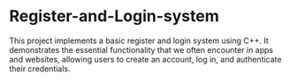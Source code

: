 # Register-and-Login-system
This project implements a basic register and login system using C++. It demonstrates the essential functionality that we often encounter in apps and websites, allowing users to create an account, log in, and authenticate their credentials.

